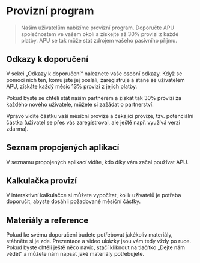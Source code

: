 # Provizní program

> Našim uživatelům nabízíme provizní program. Doporučte APU společnostem ve vašem okolí a získejte až 30% provizi z každé platby. APU se tak může stát zdrojem vašeho pasivního příjmu.

## Odkazy k doporučení

V sekci „Odkazy k doporučení“ naleznete vaše osobní odkazy. Když se pomocí nich ten, komu jste jej poslali, zaregistruje a stane se uživatelem APU, získáte každý měsíc 13% provizi z jejich platby.

Pokud byste se chtěli stát našim partnerem a získat tak 30% provizi za každého nového uživatele, můžete si zažádat o partnerství.

Vpravo vidíte částku vaší měsíční provize a čekající provize, tzv. potenciální částka (uživatel se přes vás zaregistroval, ale ještě např. využívá verzi zdarma).

## Seznam propojených aplikací

V seznamu propojených aplikací vidíte, kdo díky vám začal používat APU.

## Kalkulačka provizí

V interaktivní kalkulačce si můžete vypočítat, kolik uživatelů je potřeba doporučit, abyste dosáhli požadované měsíční částky.

## Materiály a reference

Pokud ke svému doporučení budete potřebovat jakékoliv materiály, stáhněte si je zde. Prezentace a video ukázky  jsou vám tedy vždy po ruce. Pokud byste chtěli ještě něco navíc, stačí kliknout na tlačítko „Dejte nám vědět“ a můžete nám napsat jaké materiály potřebujete.